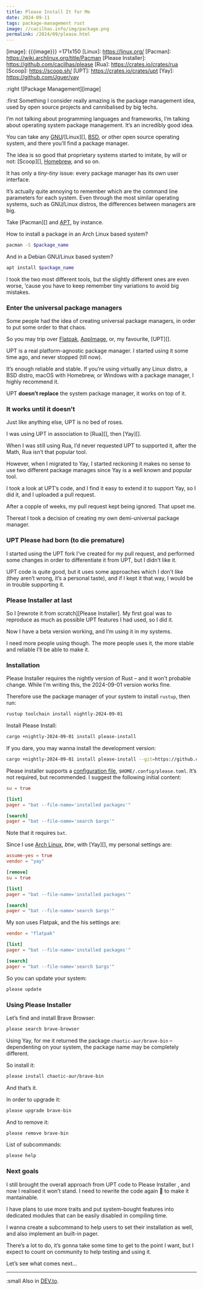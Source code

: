 ```yaml
---
title: Please Install It for Me
date: 2024-09-11
tags: package-management rust
image: //cacilhas.info/img/package.png
permalink: /2024/09/please.html
---
```

[AppImage]: https://appimage.org/
[APT]: https://www.wikiwand.com/en/articles/APT_(Package_Manager)
[Arch Linux]: https://archlinux.org/
[BSD]: https://www.wikiwand.com/en/articles/Berkeley_Software_Distribution
[configuration file]: https://github.com/cacilhas/please?tab=readme-ov-file#settings
[DEV.to]: https://dev.to/cacilhas/please-install-it-for-me-3ea9
[Flatpak]: https://www.flatpak.org/
[GNU]: https://www.gnu.org/
[Homebrew]: https://brew.sh/
[image]: {{{image}}} =171x150
[Linux]: https://linux.org/
[Pacman]: https://wiki.archlinux.org/title/Pacman
[Please Installer]: https://github.com/cacilhas/please
[Rua]: https://crates.io/crates/rua
[Scoop]: https://scoop.sh/
[UPT]: https://crates.io/crates/upt
[Yay]: https://github.com/Jguer/yay

:right ![Package Management][image]

:first Something I consider really amazing is the package management idea, used
by open source projects and cannibalised by big techs.

I’m not talking about programming languages and frameworks, I’m talking about
operating system package management. It’s an incredibly good idea.

You can take any [GNU][]/[Linux][], [BSD][], or other open source operating
system, and there you’ll find a package manager.

The idea is so good that proprietary systems started to imitate, by will or not:
[Scoop][], [Homebrew][], and so on.

It has only a *tiny-tiny* issue: every package manager has its own user
interface.

It’s actually quite annoying to remember which are the command line parameters
for each system. Even through the most similar operating systems, such as
GNU/Linux distros, the differences between managers are big.

Take [Pacman][] and [APT][], by instance.

How to install a package in an Arch Linux based system?

```sh
pacman -S $package_name
```

And in a Debian GNU/Linux based system?

```sh
apt install $package_name
```

I took the two most different tools, but the slightly different ones are even
worse, ’cause you have to keep remember tiny variations to avoid big mistakes.


### Enter the universal package managers

Some people had the idea of creating universal package managers, in order to put
some order to that chaos.

So you may trip over [Flatpak][], [AppImage][], or, my favourite, [UPT][].

UPT is a real platform-agnostic package manager. I started using it some time
ago, and never stopped (till now).

It’s enough reliable and stable. If you’re using virtually any Linux distro, a
BSD distro, macOS with Homebrew, or Windows with a package manager, I highly
recommend it.

UPT **doesn’t replace** the system package manager, it works on top of it.


### It works until it doesn’t

Just like anything else, UPT is no bed of roses.

I was using UPT in association to [Rua][], then [Yay][].

When I was still using Rua, I’d never requested UPT to supported it, after the
Math, Rua isn’t that popular tool.

However, when I migrated to Yay, I started reckoning it makes no sense to use
two different package manages since Yay is a well known and popular tool.

I took a look at UPT’s code, and I find it easy to extend it to support Yay, so
I did it, and I uploaded a pull request.

After a copple of weeks, my pull request kept being ignored. That upset me.

Thereat I took a decision of creating my own demi-universal package manager.


### UPT Please had born (to die premature)

I started using the UPT fork I’ve created for my pull request, and performed
some changes in order to differentiate it from UPT, but I didn’t like it.

UPT code is quite good, but it uses some approaches which I don’t like (they
aren’t wrong, it’s a personal taste), and if I kept it that way, I would be in
trouble supporting it.


### Please Installer at last

So I [rewrote it from scratch][Please Installer]. My first goal was to reproduce
as much as possible UPT features I had used, so I did it.

Now I have a beta version working, and I’m using it in my systems.

I need more people using though. The more people uses it, the more stable and
reliable I’ll be able to make it.


### Installation

Please Installer requires the nightly version of Rust – and it won’t probable
change. While I’m writing this, the 2024-09-01 version works fine.

Therefore use the package manager of your system to install `rustup`, then run:

```sh
rustup toolchain install nightly-2024-09-01
```

Install Please Install:

```sh
cargo +nightly-2024-09-01 install please-install
```

If you dare, you may wanna install the development version:

```sh
cargo +nightly-2024-09-01 install please-install --git=https://github.com/cacilhas/please.git
```

Please installer supports a [configuration file][], `$HOME/.config/please.toml`.
It’s not required, but recommended. I suggest the following initial content:

```toml
su = true

[list]
pager = "bat --file-name='installed packages'"

[search]
pager = "bat --file-name='search $args'"
```

Note that it requires `bat`.

Since I use [Arch Linux], *btw*, with [Yay][], my personal settings are:

```toml
assume-yes = true
vendor = "yay"

[remove]
su = true

[list]
pager = "bat --file-name='installed packages'"

[search]
pager = "bat --file-name='search $args'"
```

My son uses Flatpak, and the his settings are:

```toml
vendor = "flatpak"

[list]
pager = "bat --file-name='installed packages'"

[search]
pager = "bat --file-name='search $args'"
```

So you can update your system:

```sh
please update
```


### Using Please Installer

Let’s find and install Brave Browser:

```sh
please search brave-browser
```

Using Yay, for me it returned the package `chaotic-aur/brave-bin` – dependenting
on your system, the package name may be completely different.

So install it:

```sh
please install chaotic-aur/brave-bin
```

And that’s it.

In order to upgrade it:

```sh
please upgrade brave-bin
```

And to remove it:

```sh
please remove brave-bin
```

List of subcommands:

```sh
please help
```


### Next goals

I still brought the overall approach from UPT code to Please Installer , and now
I realised it won’t stand. I need to rewrite the code again 🙁 to make it
mantainable.

I have plans to use more traits and put system-bought features into dedicated
modules that can be easily disabled in compiling time.

I wanna create a subcommand to help users to set their installation as well, and
also implement an built-in pager.

There’s a lot to do, it’s gonna take some time to get to the point I want, but I
expect to count on community to help testing and using it.

Let’s see what comes next…


-----

:small Also in [DEV.to][].
